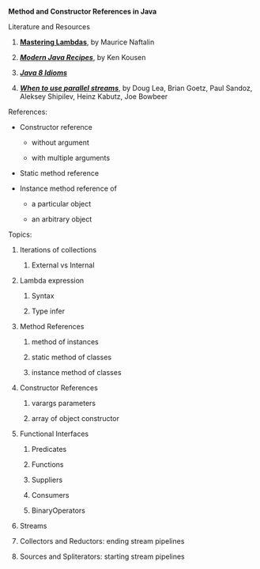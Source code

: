 **Method and Constructor References in Java**

Literature and Resources

1.  [**Mastering
    Lambdas**](https://www.safaribooksonline.com/library/view/mastering-lambdas/9780071829625/),
    by Maurice Naftalin

2.  [***Modern Java
    Recipes***](https://www.safaribooksonline.com/library/view/modern-java-recipes/9781491973165/),
    by Ken Kousen

3.  [***Java 8 Idioms***](https://developer.ibm.com/author/venkats/)

4.  [***When to use parallel
    streams***](http://gee.cs.oswego.edu/dl/html/StreamParallelGuidance.html),
    by Doug Lea, Brian Goetz, Paul Sandoz, Aleksey Shipilev, Heinz
    Kabutz, Joe Bowbeer

References:

- Constructor reference

  - without argument

  - with multiple arguments

- Static method reference

- Instance method reference of

  - a particular object

  - an arbitrary object

Topics:

1.  Iterations of collections

    1.  External vs Internal

2.  Lambda expression

    1.  Syntax

    2.  Type infer

3.  Method References

    1.  method of instances

    2.  static method of classes

    3.  instance method of classes

4.  Constructor References

    1.  varargs parameters

    2.  array of object constructor

5.  Functional Interfaces

    1.  Predicates

    2.  Functions

    3.  Suppliers

    4.  Consumers

    5.  BinaryOperators

6.  Streams

7.  Collectors and Reductors: ending stream pipelines

8.  Sources and Spliterators: starting stream pipelines
